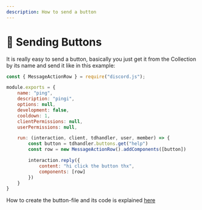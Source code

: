 ```yaml
---
description: How to send a button
---
```


# 🔘 Sending Buttons

It is really easy to send a button, basically you just get it from the Collection by its name and send it like in this example:

```javascript
const { MessageActionRow } = require("discord.js");

module.exports = {
    name: "ping",
    description: "pingi",
    options: null,
    development: false,
    cooldown: 1,
    clientPermissions: null,
    userPermissions: null,

    run: (interaction, client, tdhandler, user, member) => {
        const button = tdhandler.buttons.get("help")
        const row = new MessageActionRow().addComponents([button])

        interaction.reply({
            content: "hi click the button thx",
            components: [row]
        })
    }
}
```

How to create the button-file and its code is explained [here](handling-files/buttons.md)
